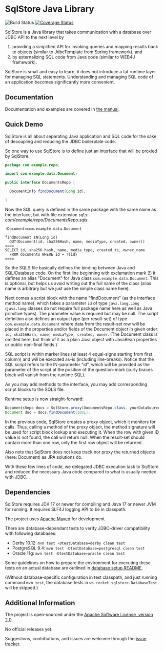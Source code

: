 SqlStore Java Library
=====================

![Build Status](https://github.com/mrtamm/sqlstore/actions/workflows/main.yml/badge.svg)
[![Coverage Status](https://coveralls.io/repos/mrtamm/sqlstore/badge.svg?branch=master&service=github)](https://coveralls.io/github/mrtamm/sqlstore?branch=master)

SqlStore is a Java library that takes communication with a database over JDBC
API to the next level by

 1. providing a simplified API for invoking queries and mapping results back to
    objects (similar to JdbcTemplate from Spring framework), and
 2. by externalizing SQL code from Java code (similar to WEB4J framework).

SqlStore is small and easy to learn, it does not introduce a fat runtime layer
for managing SQL statements. Understanding and managing SQL code of an
application becomes significantly more convenient.


Documentation
-------------

Documentation and examples are covered in [the manual](MANUAL.md).


Quick Demo
----------

SqlStore is all about separating Java application and SQL code for the sake of
decoupling and reducing the JDBC boilerplate code.

So one way to use SqlStore is to define just an interface that will be proxied
by SqlStore:

```java
package com.example.repo;

import com.example.data.Document;

public interface DocumentsRepo {

  DocumentInfo findDocument(Long id);

}
```

Now the SQL query is defined in the same package with the same name as the
interface, but with file extension `sqls`:
 _com/example/repo/DocumentsRepo.sqls_.

```
!Document=com.example.data.Document

findDocument IN(Long id)
  OUT(Document[id, sha256Hash, name, mediaType, created, owner])
====
SELECT id, sha256_hash, name, media_type, created_ts, owner_name
  FROM documents WHERE id = ?{id}
====
```

So the SQLS file basically defines the binding between Java and SQL/Database
code. On the first line beginning with exclamation mark (!) it defines an alias
"Document" for Java class `com.example.data.Document`. This is optional, but
helps us avoid writing out the full name of the class (alias name is arbitrary
but we just use the simple class name here).

Next comes a script block with the name "findDocument" (as the interface method
name), which takes a parameter `id` of type `java.lang.Long` (`java.lang`
classes do not require full package name here as well as Java primitive types).
The parameter value is required but may be null. The script definition also
defines an output type (per result-set) of type `com.example.data.Document`
where data from the result-set row will be placed in the properties and/or
fields of the Document object in given order: `id, sha256Hash, name, mediaType,
created, owner`. (The Document class is omitted here, but think of it as a plain
Java object with JavaBean properties or public non-final fields.)

SQL script is within marker lines (at least 4 equal-signs starting from first
column) and will be executed as-is (including line-breaks). Notice that the SQL
script refers to the IN-parameter "id", which will be provided as the parameter
of the script at the position of the question-mark (curly braces block will
vanish from the runtime SQL).

As you may add methods to the interface, you may add corresponding script blocks
to the SQLS file.

Runtime setup is now straight-forward:

```java
DocumentsRepo docs = SqlStore.proxy(DocumentsRepo.class, yourDataSource);
Document doc = docs.findDocument(100L);
```

In the previous code, SqlStore creates a proxy object, which it monitors for
calls. Thus, calling a method of the proxy object, the method signature will be
used for script block lookup and executing it. When the row with given ID value
is not found, the call will return null. When the result-set should contain more
than one row, only the first row object will be returned.

Also note that SqlStore does not keep track nor proxy the returned objects
(here: Document) as JPA solutions do.

With these few lines of code, we delegated JDBC execution task to SqlStore and
reduced the necessary Java code compared to what is usually needed with JDBC.


Dependencies
------------

SqlStore requires JDK 17 or newer for compiling and Java 17 or newer JVM for
running. It requires SLF4J logging API to be in classpath.

The project uses [Apache Maven](https://maven.apache.org/) for development.

There are database-dependant tests to verify JDBC-driver compatibility with
following databases:
* Derby 10.12: `mvn test -DtestDatabase=derby clean test`
* PostgreSQL 9.4: `mvn test -DtestDatabase=postgresql clean test`
* Oracle 11g: `mvn test -DtestDatabase=oracle clean test`

Some guidelines on how to prepare the environment for executing these tests on
an actual database are outlined in [database setup
README](src/test/resources/ws/rocket/sqlstore/db/README.md).

(Without database-specific configuration in test classpath, and just running
command `mvn test`, the database tests in
`ws.rocket.sqlstore.DatabaseTest` will be skipped.)


Additional Information
----------------------

The project is open-sourced under the
[Apache Software License, version 2.0](LICENSE.md).

No official releases yet.

Suggestions, contributions, and issues are welcome through the
[issue tracker](https://github.com/mrtamm/sqlstore/issues).

